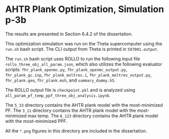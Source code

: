 # AHTR Plank Optimization, Simulation p-3b

The results are presented in Section 6.4.2 of the dissertation. 

This optimization simulation was run on the Theta supercomputer using the `run.sh` bash script. 
The CLI output from Theta is printed in `597001.output`. 

The `run.sh` bash script uses ROLLO to run the following input file `rollo_three_obj_all_param.json`, which also utilizes the following evaluator scripts:  `fhr_plank_openmc.py`, `fhr_plank_openmc_output.py`, `fhr_plank_gc.inp`, `fhr_plank_moltres.i`, `fhr_plank_moltres_output.py`, `fhr_plank.geo`, `fhr_plank.msh`, and `summary_dummy.h5`.

The ROLLO output file is `checkpoint.pkl` and is analyzed using `all_param_pf_temp_ppf_three_obj_analysis.ipynb`. 

The `5_33` directory contains the AHTR plank model with the most-minimized 
PF. The `3_11` directory contains the AHTR plank model with the most-minimized max temp. The `6_123` directory contains the AHTR plank model with the most-minimized PPF. 

All the `*.png` figures in this directory are included in the dissertation.  
